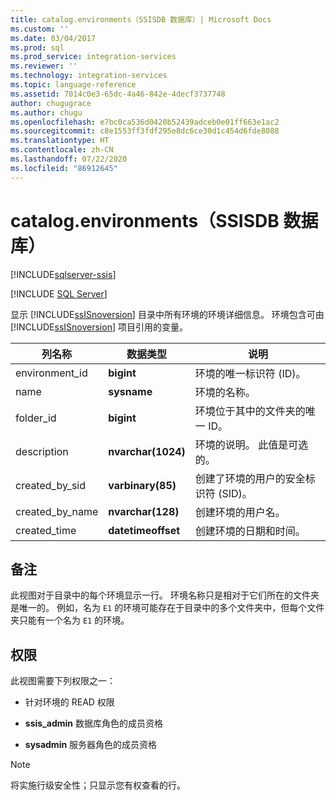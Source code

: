 ```yaml
---
title: catalog.environments（SSISDB 数据库）| Microsoft Docs
ms.custom: ''
ms.date: 03/04/2017
ms.prod: sql
ms.prod_service: integration-services
ms.reviewer: ''
ms.technology: integration-services
ms.topic: language-reference
ms.assetid: 7014c0e3-65dc-4a46-842e-4decf3737748
author: chugugrace
ms.author: chugu
ms.openlocfilehash: e7bc0ca536d0420b52439adceb0e01ff663e1ac2
ms.sourcegitcommit: c8e1553ff3fdf295e8dc6ce30d1c454d6fde8088
ms.translationtype: HT
ms.contentlocale: zh-CN
ms.lasthandoff: 07/22/2020
ms.locfileid: "86912645"
---
```

# <a name="catalogenvironments-ssisdb-database"></a>catalog.environments（SSISDB 数据库）

[!INCLUDE[sqlserver-ssis](../../includes/applies-to-version/sqlserver-ssis.md)]


[!INCLUDE [SQL Server](../../includes/applies-to-version/sqlserver.md)]

  显示 [!INCLUDE[ssISnoversion](../../includes/ssisnoversion-md.md)] 目录中所有环境的环境详细信息。 环境包含可由 [!INCLUDE[ssISnoversion](../../includes/ssisnoversion-md.md)] 项目引用的变量。  
  
|列名称|数据类型|说明|  
|-----------------|---------------|-----------------|  
|environment_id|**bigint**|环境的唯一标识符 (ID)。|  
|name|**sysname**|环境的名称。|  
|folder_id|**bigint**|环境位于其中的文件夹的唯一 ID。|  
|description|**nvarchar(1024)**|环境的说明。 此值是可选的。|  
|created_by_sid|**varbinary(85)**|创建了环境的用户的安全标识符 (SID)。|  
|created_by_name|**nvarchar(128)**|创建环境的用户名。|  
|created_time|**datetimeoffset**|创建环境的日期和时间。|  
  
## <a name="remarks"></a>备注  
 此视图对于目录中的每个环境显示一行。 环境名称只是相对于它们所在的文件夹是唯一的。 例如，名为 `E1` 的环境可能存在于目录中的多个文件夹中，但每个文件夹只能有一个名为 `E1` 的环境。  
  
## <a name="permissions"></a>权限  
 此视图需要下列权限之一：  
  
-   针对环境的 READ 权限  
  
-   **ssis_admin** 数据库角色的成员资格  
  
-   **sysadmin** 服务器角色的成员资格  
  
> [!NOTE]  
>  将实施行级安全性；只显示您有权查看的行。  
  
  
